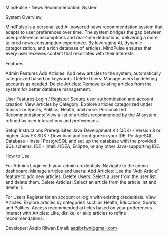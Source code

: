 MindPulse - News Recommendation System

System Overview

MindPulse is a personalized AI-powered news recommendation system that adapts to user preferences over time. The system bridges the gap between user preference assumptions and real-time deductions, delivering a more tailored news consumption experience. By leveraging AI, dynamic categorization, and a rich database of articles, MindPulse ensures that every user receives content that resonates with their interests.

Features

Admin Features
Add Articles: Add new articles to the system, automatically categorized based on keywords.
Delete Users: Manage users by deleting accounts as needed.
Delete Articles: Remove existing articles from the system for better database management.

User Features
Login / Register: Secure user authentication and account creation.
View Articles by Category: Explore articles categorized under topics like Sports, Politics, Health, and more.
Personalized Recommendations: View a list of articles recommended by the AI system, refined by user interactions and preferences.

Setup Instructions
Prerequisites
Java Development Kit (JDK) - Version 8 or higher.
JavaFX SDK - Download and configure in your IDE.
PostgreSQL Database - Install PostgreSQL and set up the database with the provided SQL schema.
IDE - IntelliJ IDEA, Eclipse, or any other Java-supporting IDE.

How to Use

For Admins
Login with your admin credentials.
Navigate to the admin dashboard.
Manage articles and users:
Add Articles: Use the "Add Article" feature to add new articles.
Delete Users: Select a user from the user list and delete them.
Delete Articles: Select an article from the article list and delete it.

For Users
Register for an account or login with existing credentials.
View Articles:
Explore articles by categories such as Health, Education, Sports, and Politics.
Access recommended articles based on your preferences.
Interact with Articles:
Like, dislike, or skip articles to refine recommendations.

Developer: Aaqib Rilwan
Email: aaqibrlwn@gmail.com
